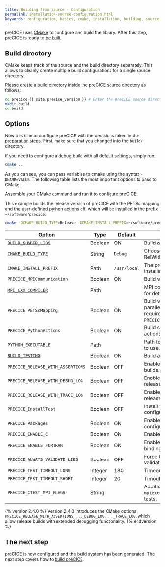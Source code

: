```yaml
---
title: Building from source - Configuration
permalink: installation-source-configuration.html
keywords: configuration, basics, cmake, installation, building, source
---
```


preCICE uses [CMake](https://cmake.org/) to configure and build the library.
After this step, preCICE is ready to [be built](installation-source-building).

## Build directory

CMake keeps track of the source and the build directory separately.
This allows to cleanly create multiple build configurations for a single source directory.

Please create a build directory inside the preCICE source directory as follows:

```bash
cd precice-{{ site.precice_version }} # Enter the preCICE source directory
mkdir build
cd build
```

## Options

Now it is time to configure preCICE with the decisions taken in the [preparation steps](installation-source-preparation).
First, make sure that you changed into the `build/` directory.

If you need to configure a debug build with all default settings, simply run:

```bash
cmake ..
```

As you can see, you can pass variables to cmake using the syntax `-DNAME=VALUE`.
The following table lists the most important options to pass to CMake.

Assemble your CMake command and run it to configure preCICE.

This example builds the release version of preCICE with the PETSc mapping and the user-defined python actions off, which will be installed in the prefix `~/software/precice`.

```bash
cmake -DCMAKE_BUILD_TYPE=Release -DCMAKE_INSTALL_PREFIX=~/software/precice -DPRECICE_PETScMapping=OFF -DPRECICE_PythonActions=OFF ..
```

Option | Type | Default | Description
--- | --- | --- | ---
[`BUILD_SHARED_LIBS`](https://cmake.org/cmake/help/v3.10/variable/BUILD_SHARED_LIBS.html?highlight=build_shared_libs) | Boolean | ON | Build as a shared library.
[`CMAKE_BUILD_TYPE`](https://cmake.org/cmake/help/v3.10/variable/CMAKE_BUILD_TYPE.html) | String | `Debug` | Choose Debug, Release, or RelWithDebInfo.
[`CMAKE_INSTALL_PREFIX`](https://cmake.org/cmake/help/v3.10/variable/CMAKE_INSTALL_PREFIX.html) | Path | `/usr/local` | The prefix used in the installation step.
`PRECICE_MPICommunication` | Boolean | ON | Build with MPI.
[`MPI_CXX_COMPILER`](https://cmake.org/cmake/help/v3.10/module/FindMPI.html#variables-for-locating-mpi) | Path | | MPI compiler wrapper to use for detection.
`PRECICE_PETScMapping` | Boolean | ON | Build with PETSc (for MPI-parallel RBF mapping), requires `PRECICE_MPICommunication=ON`.
`PRECICE_PythonActions` | Boolean | ON | Build support for python actions.
`PYTHON_EXECUTABLE` | Path | | Path to the python interpreter to use.
[`BUILD_TESTING`](https://cmake.org/cmake/help/v3.10/module/CTest.html#module:CTest) | Boolean | ON | Build and register the tests.
`PRECICE_RELEASE_WITH_ASSERTIONS` | Boolean | OFF | Enables assertions in release builds.
`PRECICE_RELEASE_WITH_DEBUG_LOG` | Boolean | OFF | Enables debug logging in release builds.
`PRECICE_RELEASE_WITH_TRACE_LOG` | Boolean | OFF | Enables trace logging in release builds.
`PRECICE_InstallTest` | Boolean | OFF | Install `testprecice` and test configuration files.
`PRECICE_Packages` | Boolean | ON | Enable package configuration.
`PRECICE_ENABLE_C` | Boolean | ON | Enable the native C bindings.
`PRECICE_ENABLE_FORTRAN` | Boolean | ON | Enable the native Fortran bindings.
`PRECICE_ALWAYS_VALIDATE_LIBS` | Boolean | OFF | Force CMake to always validate required libraries.
`PRECICE_TEST_TIMEOUT_LONG` | Integer | 180 | Timeout for big test suites
`PRECICE_TEST_TIMEOUT_SHORT` | Integer | 20 | Timout for small test suites
`PRECICE_CTEST_MPI_FLAGS` | String | | Additional flags to pass to `mpiexec` when running the tests.

{% version 2.4.0 %}
Version 2.4.0 introduces the CMake options `PRECICE_RELEASE_WITH_ASSERTIONS`, `..._DEBUG_LOG`, `..._TRACE_LOG`, which allow release builds with extended debugging functionality.
{% endversion %}

## The next step

preCICE is now configured and the build system has been generated.
The next step covers how to [build preCICE](installation-source-building).
